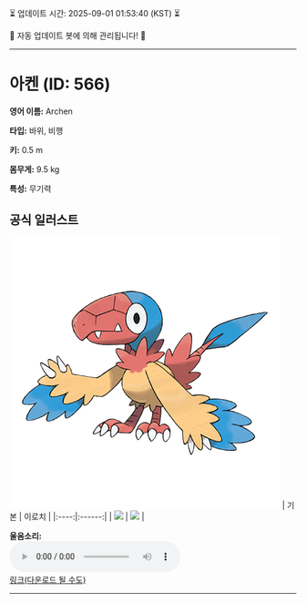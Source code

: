 
⏳ 업데이트 시간: 2025-09-01 01:53:40 (KST) ⏳

🤖 자동 업데이트 봇에 의해 관리됩니다! 🤖

---

# 아켄 (ID: 566)
**영어 이름:** Archen

**타입:** 바위, 비행

**키:** 0.5 m

**몸무게:** 9.5 kg

**특성:** 무기력

## 공식 일러스트
![](https://raw.githubusercontent.com/PokeAPI/sprites/master/sprites/pokemon/other/official-artwork/566.png)
| 기본 | 이로치 |
|:----:|:------:|
| <img src="http://play.pokemonshowdown.com/sprites/ani/archen.gif" width="200"> | <img src="http://play.pokemonshowdown.com/sprites/ani-shiny/archen.gif" width="200"> |

**울음소리:**<br><audio controls src="https://raw.githubusercontent.com/PokeAPI/cries/main/cries/pokemon/latest/566.ogg"></audio><br> [링크(다운로드 될 수도)](https://raw.githubusercontent.com/PokeAPI/cries/main/cries/pokemon/latest/566.ogg)


---
